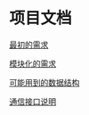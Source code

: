 # 项目文档

[最初的需求](initial_idea.md)

[模块化的需求](module.md)

[可能用到的数据结构](data_struct.md)

[通信接口说明](comm_intf.md)
